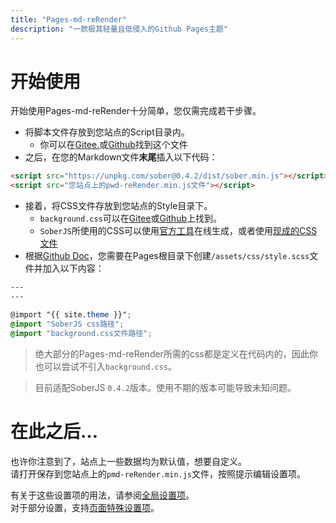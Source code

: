 ```yaml
---
title: "Pages-md-reRender"
description: "一款极其轻量且低侵入的Github Pages主题"
---
```

# 开始使用
开始使用Pages-md-reRender十分简单，您仅需完成若干步骤。<br>
* 将脚本文件存放到您站点的Script目录内。
  * 你可以在[Gitee.](https://gitee.com/kdxiaoyi/Pages-md-reRender/blob/master/src/pmd-reRender.min.js)或[Github](https://github.com/kdxhub/Pages-md-reRender/blob/master/src/pmd-reRender.min.js)找到这个文件
* 之后，在您的Markdown文件**末尾**插入以下代码：
```html
<script src="https://unpkg.com/sober@0.4.2/dist/sober.min.js"></script>
<script src="您站点上的pwd-reRender.min.js文件"></script>
```
* 接着，将CSS文件存放到您站点的Style目录下。
  * `background.css`可以在[Gitee](https://gitee.com/kdxiaoyi/Pages-md-reRender/blob/master/src/background.css)或[Github](https://github.com/kdxhub/Pages-md-reRender/blob/master/src/background.css)上找到。
  * `SoberJS`所使用的CSS可以使用[官方工具](https://soberjs.com/style/theme-builder)在线生成，或者使用[现成的CSS文件](https://gitee.com/kdxiaoyi/Pages-md-reRender/blob/master/src/sober-theme-turquoise.css)
* 根据[Github Doc](https://docs.github.com/zh/pages/setting-up-a-github-pages-site-with-jekyll/adding-a-theme-to-your-github-pages-site-using-jekyll#customizing-your-themes-css)，您需要在Pages根目录下创建`/assets/css/style.scss`文件并加入以下内容：
```scss
---
---

@import "{{ site.theme }}";
@import "SoberJS css路径";
@import "background.css文件路径";
```
> 绝大部分的Pages-md-reRender所需的css都是定义在代码内的，因此你也可以尝试不引入`background.css`。

> 目前适配SoberJS `0.4.2`版本。使用不期的版本可能导致未知问题。

# 在此之后…
也许你注意到了，站点上一些数据均为默认值，想要自定义。<br>
请打开保存到您站点上的`pmd-reRender.min.js`文件，按照提示编辑设置项。

有关于这些设置项的用法，请参阅[全局设置项](./global-conf)。<br>
对于部分设置，支持[页面特殊设置项](./page-conf)。

<div id="mdRender_config"
data-sideship-hide="0"
></div>
<script src="https://unpkg.com/sober@0.4.2/dist/sober.min.js"></script><script src="https://kdxiaoyi.top/Pages-md-reRender/res/pmdrr.js"></script>
